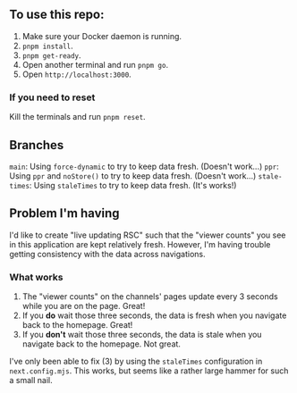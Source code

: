 ## To use this repo:

1. Make sure your Docker daemon is running.
2. `pnpm install`.
3. `pnpm get-ready`.
4. Open another terminal and run `pnpm go`.
5. Open `http://localhost:3000`.

### If you need to reset

Kill the terminals and run `pnpm reset`.

## Branches

`main`: Using `force-dynamic` to try to keep data fresh. (Doesn't work...)
`ppr`: Using `ppr` and `noStore()` to try to keep data fresh. (Doesn't work...)
`stale-times`: Using `staleTimes` to try to keep data fresh. (It's works!)

## Problem I'm having

I'd like to create "live updating RSC" such that the "viewer counts" you see in this application are kept relatively fresh. However, I'm having trouble getting consistency with the data across navigations.

### What works

1. The "viewer counts" on the channels' pages update every 3 seconds while you are on the page. Great!
2. If you **do** wait those three seconds, the data is fresh when you navigate back to the homepage. Great!
3. If you **don't** wait those three seconds, the data is stale when you navigate back to the homepage. Not great.

I've only been able to fix (3) by using the `staleTimes` configuration in `next.config.mjs`. This works, but seems like a rather large hammer for such a small nail.
